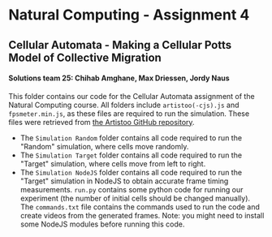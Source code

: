# Natural Computing - Assignment 4
## Cellular Automata - Making a Cellular Potts Model of Collective Migration
#### Solutions team 25: Chihab Amghane, Max Driessen, Jordy Naus

This folder contains our code for the Cellular Automata assignment of the Natural Computing course. All folders include `artistoo(-cjs).js` and `fpsmeter.min.js`, as these files are required to run the simulation. These files were retrieved from [the Artistoo GitHub repository](https://github.com/ingewortel/artistoo).  
+ The `Simulation Random` folder contains all code required to run the "Random" simulation, where cells move randomly.
+ The `Simulation Target` folder contains all code required to run the "Target" simulation, where cells move from left to right.
+ The `Simulation NodeJS` folder contains all code required to run the "Target" simulation in NodeJS to obtain accurate frame timing measurements. `run.py` contains some python code for running our experiment (the number of initial cells should be changed manually). The `commands.txt` file contains the commands used to run the code and create videos from the generated frames. Note: you might need to install some NodeJS modules before running this code.